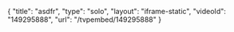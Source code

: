 {
    "title": "asdfr",
    "type": "solo",
    "layout": "iframe-static",
    "videoId": "149295888",
    "url": "\/tvpembed\/149295888"
}